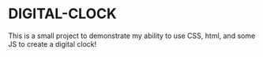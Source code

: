 # DIGITAL-CLOCK

This is a small project to demonstrate my ability to use CSS, html, and some JS to create a digital clock!
